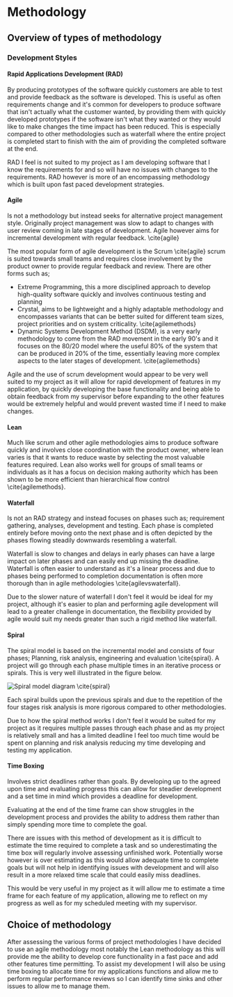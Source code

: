 # Methodology

## Overview of types of methodology

### Development Styles

#### Rapid Applications Development (RAD)

By producing prototypes of the software quickly customers are able to test and provide feedback as the software is developed. This is useful as often requirements change and it's common for developers to produce software that isn't actually what the customer wanted, by providing them with quickly developed prototypes if the software isn't what they wanted or they would like to make changes the time impact has been reduced. This is especially compared to other methodologies such as waterfall where the entire project is completed start to finish with the aim of providing the completed software at the end.

RAD I feel is not suited to my project as I am developing software that I know the requirements for and so will have no issues with changes to the requirements. RAD however is more of an encompassing methodology which is built upon fast paced development strategies.

#### Agile

Is not a methodology but instead seeks for alternative project management style. Originally project management was slow to adapt to changes with user review coming in late stages of development. Agile however aims for incremental development with regular feedback. \cite{agile} 

The most popular form of agile development is the Scrum \cite{agile} scrum is suited towards small teams and requires close involvement by the product owner to provide regular feedback and review. There are other forms such as; 
- Extreme Programming, this a more disciplined approach to develop high-quality software quickly and involves continuous testing and planning
- Crystal, aims to be lightweight and a highly adaptable methodology and encompasses variants that can be better suited for different team sizes, project priorities and on system criticality. \cite{agilemethods}
- Dynamic Systems Development Method (DSDM), is a very early methodology to come from the RAD movement in the early 90's and it focuses on the 80/20 model where the useful 80% of the system that can be produced in 20% of the time, essentially leaving more complex aspects to the later stages of development. \cite{agilemethods}

Agile and the use of scrum development would appear to be very well suited to my project as it will allow for rapid development of features in my application, by quickly developing the base functionality and being able to obtain feedback from my supervisor before expanding to the other features would be extremely helpful and would prevent wasted time if I need to make changes.

#### Lean

Much like scrum and other agile methodologies aims to produce software quickly and involves close coordination with the product owner, where lean varies is that it wants to reduce waste by selecting the most valuable features required. Lean also works well for groups of small teams or individuals as it has a focus on decision making authority which has been shown to be more efficient than hierarchical flow control \cite{agilemethods}. 

#### Waterfall

Is not an RAD strategy and instead focuses on phases such as; requirement gathering, analyses, development and testing. Each phase is completed entirely before moving onto the next phase and is often depicted by the phases flowing steadily downwards resembling a waterfall.

Waterfall is slow to changes and delays in early phases can have a large impact on later phases and can easily end up missing the deadline. Waterfall is often easier to understand as it's a linear process and due to phases being performed to completion documentation is often more thorough than in agile methodologies \cite{agilevswaterfall}.

Due to the slower nature of waterfall I don't feel it would be ideal for my project, although it's easier to plan and performing agile development will lead to a greater challenge in documentation, the flexibility provided by agile would suit my needs greater than such a rigid method like waterfall.

#### Spiral

The spiral model is based on the incremental model and consists of four phases; Planning, risk analysis, engineering and evaluation \cite{spiral}. A project will go through each phase multiple times in an iterative process or spirals. This is very well illustrated in the figure below.

![Spiral model diagram \cite{spiral}](../../Images/Spiral-model.jpg)

Each spiral builds upon the previous spirals and due to the repetition of the four stages risk analysis is more rigorous compared to other methodologies.

Due to how the spiral method works I don't feel it would be suited for my project as it requires multiple passes through each phase and as my project is relatively small and has a limited deadline I feel too much time would be spent on planning and risk analysis reducing my time developing and testing my application.

#### Time Boxing

Involves strict deadlines rather than goals. By developing up to the agreed upon time and evaluating progress this can allow for steadier development and a set time in mind which provides a deadline for development.

Evaluating at the end of the time frame can show struggles in the development process and provides the ability to address them rather than simply spending more time to complete the goal.

There are issues with this method of development as it is difficult to estimate the time required to complete a task and so underestimating the time box will regularly involve assessing unfinished work. Potentially worse however is over estimating as this would allow adequate time to complete goals but will not help in identifying issues with development and will also result in a more relaxed time scale that could easily miss deadlines.

This would be very useful in my project as it will allow me to estimate a time frame for each feature of my application, allowing me to reflect on my progress as well as for my scheduled meeting with my supervisor.


## Choice of methodology

After assessing the various forms of project methodologies I have decided to use an agile methodology most notably the Lean methodology as this will provide me the ability to develop core functionality in a fast pace and add other features time permitting. To assist my development I will also be using time boxing to allocate time for my applications functions and allow me to perform regular performance reviews so I can identify time sinks and other issues to allow me to manage them.
